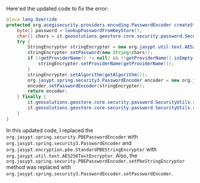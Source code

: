 Here'ed the updated code to fix the error:
```java
@java.lang.Override
protected org.acegisecurity.providers.encoding.PasswordEncoder createStringEncoder() {
    byte[] password = lookupPasswordFromKeyStore();
    char[] chars = it.geosolutions.geostore.core.security.password.SecurityUtils.toChars(password);
    try {
        StringEncryptor stringEncrypter = new org.jasypt.util.text.AES256TextEncryptor();
        stringEncrypter.setPassword(new String(chars));
        if ((getProviderName() != null) && (!getProviderName().isEmpty())) {
            stringEncrypter.setProviderName(getProviderName());
        }
        stringEncrypter.setAlgorithm(getAlgorithm());
        org.jasypt.spring.security3.PasswordEncoder encoder = new org.jasypt.spring.security3.PasswordEncoder();
        encoder.setPasswordEncoder(stringEncrypter);
        return encoder;
    } finally {
        it.geosolutions.geostore.core.security.password.SecurityUtils.scramble(password);
        it.geosolutions.geostore.core.security.password.SecurityUtils.scramble(chars);
    }
}
```
In this updated code, I replaced the `org.jasypt.spring.security.PBEPasswordEncoder` with `org.jasypt.spring.security3.PasswordEncoder` and `org.jasypt.encryption.pbe.StandardPBEStringEncryptor` with `org.jasypt.util.text.AES256TextEncryptor`. Also, the `org.jasypt.spring.security.PBEPasswordEncoder.setPbeStringEncryptor` method was replaced with `org.jasypt.spring.security3.PasswordEncoder.setPasswordEncoder`.